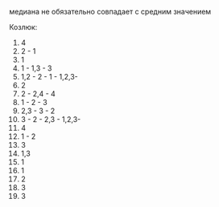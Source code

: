 медиана не обязательно совпадает с средним значением

Козлюк:
1) 4
2) 2 -      1
3) 1
4) 1 -      1,3 -   3
5) 1,2 -    2 -     1 -     1,2,3-
6) 2
7) 2 -      2,4 -   4   
8) 1 -      2 -     3
9) 2,3 -    3 -     2
10) 3 -     2 -     2,3 -   1,2,3-
11) 4
12) 1 -     2
13) 3
14) 1,3
15) 1
16) 1
17) 2
18) 3
19) 3
